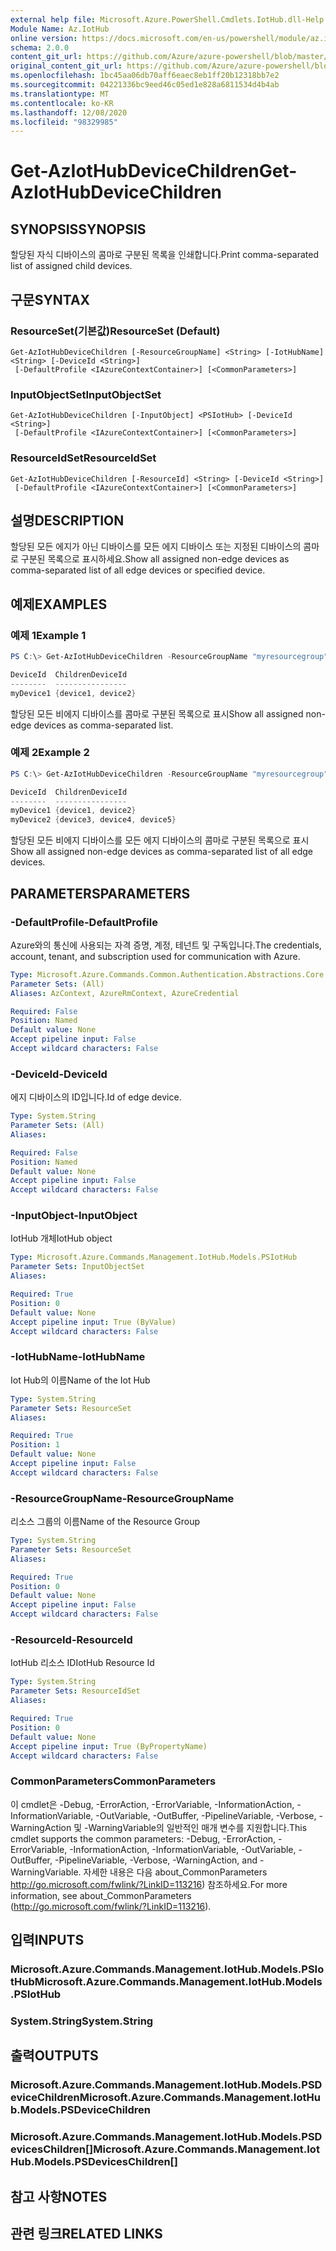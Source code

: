 ```yaml
---
external help file: Microsoft.Azure.PowerShell.Cmdlets.IotHub.dll-Help.xml
Module Name: Az.IotHub
online version: https://docs.microsoft.com/en-us/powershell/module/az.iothub/get-aziothubdevicechildren
schema: 2.0.0
content_git_url: https://github.com/Azure/azure-powershell/blob/master/src/IotHub/IotHub/help/Get-AzIotHubDeviceChildren.md
original_content_git_url: https://github.com/Azure/azure-powershell/blob/master/src/IotHub/IotHub/help/Get-AzIotHubDeviceChildren.md
ms.openlocfilehash: 1bc45aa06db70aff6eaec8eb1ff20b12318bb7e2
ms.sourcegitcommit: 04221336bc9eed46c05ed1e828a6811534d4b4ab
ms.translationtype: MT
ms.contentlocale: ko-KR
ms.lasthandoff: 12/08/2020
ms.locfileid: "98329985"
---
```

# <span data-ttu-id="e54a8-101">Get-AzIotHubDeviceChildren</span><span class="sxs-lookup"><span data-stu-id="e54a8-101">Get-AzIotHubDeviceChildren</span></span>

## <span data-ttu-id="e54a8-102">SYNOPSIS</span><span class="sxs-lookup"><span data-stu-id="e54a8-102">SYNOPSIS</span></span>
<span data-ttu-id="e54a8-103">할당된 자식 디바이스의 콤마로 구분된 목록을 인쇄합니다.</span><span class="sxs-lookup"><span data-stu-id="e54a8-103">Print comma-separated list of assigned child devices.</span></span>

## <span data-ttu-id="e54a8-104">구문</span><span class="sxs-lookup"><span data-stu-id="e54a8-104">SYNTAX</span></span>

### <span data-ttu-id="e54a8-105">ResourceSet(기본값)</span><span class="sxs-lookup"><span data-stu-id="e54a8-105">ResourceSet (Default)</span></span>
```
Get-AzIotHubDeviceChildren [-ResourceGroupName] <String> [-IotHubName] <String> [-DeviceId <String>]
 [-DefaultProfile <IAzureContextContainer>] [<CommonParameters>]
```

### <span data-ttu-id="e54a8-106">InputObjectSet</span><span class="sxs-lookup"><span data-stu-id="e54a8-106">InputObjectSet</span></span>
```
Get-AzIotHubDeviceChildren [-InputObject] <PSIotHub> [-DeviceId <String>]
 [-DefaultProfile <IAzureContextContainer>] [<CommonParameters>]
```

### <span data-ttu-id="e54a8-107">ResourceIdSet</span><span class="sxs-lookup"><span data-stu-id="e54a8-107">ResourceIdSet</span></span>
```
Get-AzIotHubDeviceChildren [-ResourceId] <String> [-DeviceId <String>]
 [-DefaultProfile <IAzureContextContainer>] [<CommonParameters>]
```

## <span data-ttu-id="e54a8-108">설명</span><span class="sxs-lookup"><span data-stu-id="e54a8-108">DESCRIPTION</span></span>
<span data-ttu-id="e54a8-109">할당된 모든 에지가 아닌 디바이스를 모든 에지 디바이스 또는 지정된 디바이스의 콤마로 구분된 목록으로 표시하세요.</span><span class="sxs-lookup"><span data-stu-id="e54a8-109">Show all assigned non-edge devices as comma-separated list of all edge devices or specified device.</span></span>

## <span data-ttu-id="e54a8-110">예제</span><span class="sxs-lookup"><span data-stu-id="e54a8-110">EXAMPLES</span></span>

### <span data-ttu-id="e54a8-111">예제 1</span><span class="sxs-lookup"><span data-stu-id="e54a8-111">Example 1</span></span>
```powershell
PS C:\> Get-AzIotHubDeviceChildren -ResourceGroupName "myresourcegroup" -IotHubName "myiothub" -DeviceId "myDevice1"

DeviceId  ChildrenDeviceId
--------  ----------------
myDevice1 {device1, device2}
```

<span data-ttu-id="e54a8-112">할당된 모든 비에지 디바이스를 콤마로 구분된 목록으로 표시</span><span class="sxs-lookup"><span data-stu-id="e54a8-112">Show all assigned non-edge devices as comma-separated list.</span></span>

### <span data-ttu-id="e54a8-113">예제 2</span><span class="sxs-lookup"><span data-stu-id="e54a8-113">Example 2</span></span>
```powershell
PS C:\> Get-AzIotHubDeviceChildren -ResourceGroupName "myresourcegroup" -IotHubName "myiothub"

DeviceId  ChildrenDeviceId
--------  ----------------
myDevice1 {device1, device2}
myDevice2 {device3, device4, device5}
```

<span data-ttu-id="e54a8-114">할당된 모든 비에지 디바이스를 모든 에지 디바이스의 콤마로 구분된 목록으로 표시</span><span class="sxs-lookup"><span data-stu-id="e54a8-114">Show all assigned non-edge devices as comma-separated list of all edge devices.</span></span>

## <span data-ttu-id="e54a8-115">PARAMETERS</span><span class="sxs-lookup"><span data-stu-id="e54a8-115">PARAMETERS</span></span>

### <span data-ttu-id="e54a8-116">-DefaultProfile</span><span class="sxs-lookup"><span data-stu-id="e54a8-116">-DefaultProfile</span></span>
<span data-ttu-id="e54a8-117">Azure와의 통신에 사용되는 자격 증명, 계정, 테넌트 및 구독입니다.</span><span class="sxs-lookup"><span data-stu-id="e54a8-117">The credentials, account, tenant, and subscription used for communication with Azure.</span></span>

```yaml
Type: Microsoft.Azure.Commands.Common.Authentication.Abstractions.Core.IAzureContextContainer
Parameter Sets: (All)
Aliases: AzContext, AzureRmContext, AzureCredential

Required: False
Position: Named
Default value: None
Accept pipeline input: False
Accept wildcard characters: False
```

### <span data-ttu-id="e54a8-118">-DeviceId</span><span class="sxs-lookup"><span data-stu-id="e54a8-118">-DeviceId</span></span>
<span data-ttu-id="e54a8-119">에지 디바이스의 ID입니다.</span><span class="sxs-lookup"><span data-stu-id="e54a8-119">Id of edge device.</span></span>

```yaml
Type: System.String
Parameter Sets: (All)
Aliases:

Required: False
Position: Named
Default value: None
Accept pipeline input: False
Accept wildcard characters: False
```

### <span data-ttu-id="e54a8-120">-InputObject</span><span class="sxs-lookup"><span data-stu-id="e54a8-120">-InputObject</span></span>
<span data-ttu-id="e54a8-121">IotHub 개체</span><span class="sxs-lookup"><span data-stu-id="e54a8-121">IotHub object</span></span>

```yaml
Type: Microsoft.Azure.Commands.Management.IotHub.Models.PSIotHub
Parameter Sets: InputObjectSet
Aliases:

Required: True
Position: 0
Default value: None
Accept pipeline input: True (ByValue)
Accept wildcard characters: False
```

### <span data-ttu-id="e54a8-122">-IotHubName</span><span class="sxs-lookup"><span data-stu-id="e54a8-122">-IotHubName</span></span>
<span data-ttu-id="e54a8-123">Iot Hub의 이름</span><span class="sxs-lookup"><span data-stu-id="e54a8-123">Name of the Iot Hub</span></span>

```yaml
Type: System.String
Parameter Sets: ResourceSet
Aliases:

Required: True
Position: 1
Default value: None
Accept pipeline input: False
Accept wildcard characters: False
```

### <span data-ttu-id="e54a8-124">-ResourceGroupName</span><span class="sxs-lookup"><span data-stu-id="e54a8-124">-ResourceGroupName</span></span>
<span data-ttu-id="e54a8-125">리소스 그룹의 이름</span><span class="sxs-lookup"><span data-stu-id="e54a8-125">Name of the Resource Group</span></span>

```yaml
Type: System.String
Parameter Sets: ResourceSet
Aliases:

Required: True
Position: 0
Default value: None
Accept pipeline input: False
Accept wildcard characters: False
```

### <span data-ttu-id="e54a8-126">-ResourceId</span><span class="sxs-lookup"><span data-stu-id="e54a8-126">-ResourceId</span></span>
<span data-ttu-id="e54a8-127">IotHub 리소스 ID</span><span class="sxs-lookup"><span data-stu-id="e54a8-127">IotHub Resource Id</span></span>

```yaml
Type: System.String
Parameter Sets: ResourceIdSet
Aliases:

Required: True
Position: 0
Default value: None
Accept pipeline input: True (ByPropertyName)
Accept wildcard characters: False
```

### <span data-ttu-id="e54a8-128">CommonParameters</span><span class="sxs-lookup"><span data-stu-id="e54a8-128">CommonParameters</span></span>
<span data-ttu-id="e54a8-129">이 cmdlet은 -Debug, -ErrorAction, -ErrorVariable, -InformationAction, -InformationVariable, -OutVariable, -OutBuffer, -PipelineVariable, -Verbose, -WarningAction 및 -WarningVariable의 일반적인 매개 변수를 지원합니다.</span><span class="sxs-lookup"><span data-stu-id="e54a8-129">This cmdlet supports the common parameters: -Debug, -ErrorAction, -ErrorVariable, -InformationAction, -InformationVariable, -OutVariable, -OutBuffer, -PipelineVariable, -Verbose, -WarningAction, and -WarningVariable.</span></span> <span data-ttu-id="e54a8-130">자세한 내용은 다음 about_CommonParameters http://go.microsoft.com/fwlink/?LinkID=113216) 참조하세요.</span><span class="sxs-lookup"><span data-stu-id="e54a8-130">For more information, see about_CommonParameters (http://go.microsoft.com/fwlink/?LinkID=113216).</span></span>

## <span data-ttu-id="e54a8-131">입력</span><span class="sxs-lookup"><span data-stu-id="e54a8-131">INPUTS</span></span>

### <span data-ttu-id="e54a8-132">Microsoft.Azure.Commands.Management.IotHub.Models.PSIotHub</span><span class="sxs-lookup"><span data-stu-id="e54a8-132">Microsoft.Azure.Commands.Management.IotHub.Models.PSIotHub</span></span>

### <span data-ttu-id="e54a8-133">System.String</span><span class="sxs-lookup"><span data-stu-id="e54a8-133">System.String</span></span>

## <span data-ttu-id="e54a8-134">출력</span><span class="sxs-lookup"><span data-stu-id="e54a8-134">OUTPUTS</span></span>

### <span data-ttu-id="e54a8-135">Microsoft.Azure.Commands.Management.IotHub.Models.PSDeviceChildren</span><span class="sxs-lookup"><span data-stu-id="e54a8-135">Microsoft.Azure.Commands.Management.IotHub.Models.PSDeviceChildren</span></span>

### <span data-ttu-id="e54a8-136">Microsoft.Azure.Commands.Management.IotHub.Models.PSDevicesChildren[]</span><span class="sxs-lookup"><span data-stu-id="e54a8-136">Microsoft.Azure.Commands.Management.IotHub.Models.PSDevicesChildren[]</span></span>

## <span data-ttu-id="e54a8-137">참고 사항</span><span class="sxs-lookup"><span data-stu-id="e54a8-137">NOTES</span></span>

## <span data-ttu-id="e54a8-138">관련 링크</span><span class="sxs-lookup"><span data-stu-id="e54a8-138">RELATED LINKS</span></span>
